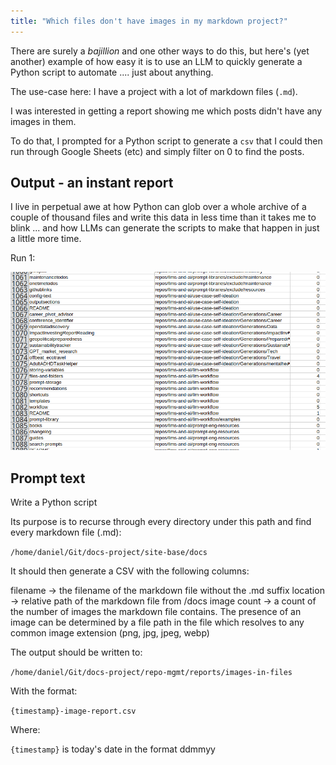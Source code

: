 ```yaml
---
title: "Which files don't have images in my markdown project?"
---
```


There are surely a *bajillion* and one other ways to do this, but here's (yet another) example of how easy it is to use an LLM to quickly generate a Python script to automate .... just about anything.

The use-case here: I have a project with a lot of markdown files (`.md`).

I was interested in getting a report showing me which posts didn't have any images in them. 

To do that, I prompted for a Python script to generate a `csv` that I could then run through Google Sheets (etc) and simply filter on 0 to find the posts.

## Output - an instant report

I live in perpetual awe at how Python can glob over a whole archive of a couple of thousand files and write this data in less time than it takes me to blink ... and how LLMs can generate the scripts to make that happen in just a little more time.

Run 1:

![alt text](../../../images/misc/vault-report.png)

## Prompt text

Write a Python script

Its purpose is to recurse through every directory under this path and find every markdown file (.md):

`/home/daniel/Git/docs-project/site-base/docs`

It should then generate a CSV with the following columns:

filename -> the filename of the markdown file without the .md suffix
location -> relative path of the markdown file from /docs
image count -> a count of the number of images the markdown file contains. The presence of an image can be determined by a file path in the file which resolves to any common image extension (png, jpg, jpeg, webp)

The output should be written to:

`/home/daniel/Git/docs-project/repo-mgmt/reports/images-in-files`

With the format:

`{timestamp}-image-report.csv`

Where:

`{timestamp}` is today's date in the format ddmmyy